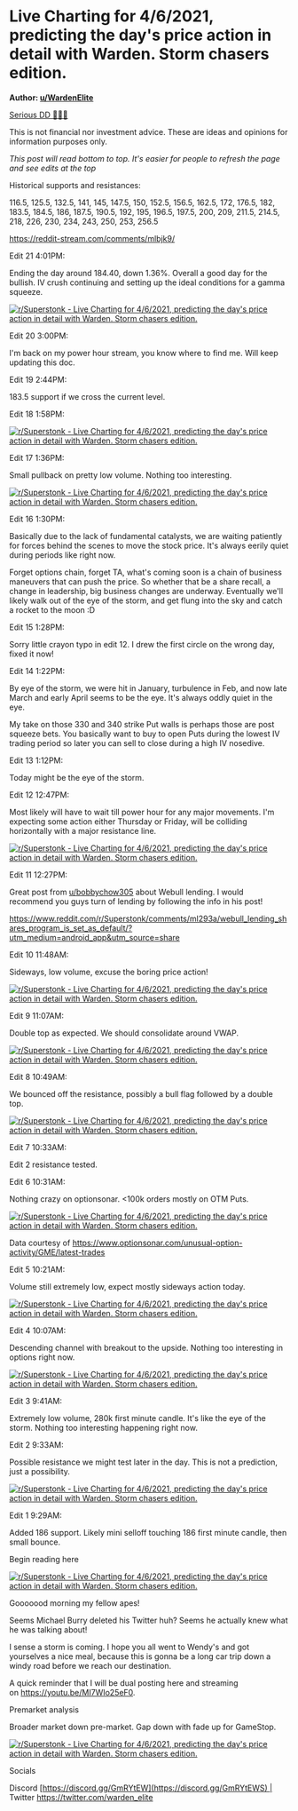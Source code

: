 Live Charting for 4/6/2021, predicting the day's price action in detail with Warden. Storm chasers edition.
===========================================================================================================

**Author: [u/WardenElite](https://www.reddit.com/user/WardenElite/)**

[Serious DD 👨‍🔬🔬](https://www.reddit.com/r/Superstonk/search?q=flair_name%3A%22Serious%20DD%20%F0%9F%91%A8%E2%80%8D%F0%9F%94%AC%F0%9F%94%AC%22&restrict_sr=1)

This is not financial nor investment advice. These are ideas and opinions for information purposes only.

*This post will read bottom to top. It's easier for people to refresh the page and see edits at the top*

Historical supports and resistances:

116.5, 125.5, 132.5, 141, 145, 147.5, 150, 152.5, 156.5, 162.5, 172, 176.5, 182, 183.5, 184.5, 186, 187.5, 190.5, 192, 195, 196.5, 197.5, 200, 209, 211.5, 214.5, 218, 226, 230, 234, 243, 250, 253, 256.5

<https://reddit-stream.com/comments/mlbjk9/>

Edit 21 4:01PM:

Ending the day around 184.40, down 1.36%. Overall a good day for the bullish. IV crush continuing and setting up the ideal conditions for a gamma squeeze.

[![r/Superstonk - Live Charting for 4/6/2021, predicting the day's price action in detail with Warden. Storm chasers edition.](https://preview.redd.it/lpprvk960mr61.png?width=2164&format=png&auto=webp&s=f74e861bb2054e03a84808673b93c157363b9f8e)](https://preview.redd.it/lpprvk960mr61.png?width=2164&format=png&auto=webp&s=f74e861bb2054e03a84808673b93c157363b9f8e)

Edit 20 3:00PM:

I'm back on my power hour stream, you know where to find me. Will keep updating this doc.

Edit 19 2:44PM:

183.5 support if we cross the current level.

Edit 18 1:58PM:

[![r/Superstonk - Live Charting for 4/6/2021, predicting the day's price action in detail with Warden. Storm chasers edition.](https://preview.redd.it/0k0ussk8elr61.png?width=505&format=png&auto=webp&s=0f8685c26c30c4f00aa2d23b66d2e8bb1d54228a)](https://preview.redd.it/0k0ussk8elr61.png?width=505&format=png&auto=webp&s=0f8685c26c30c4f00aa2d23b66d2e8bb1d54228a)

Edit 17 1:36PM:

Small pullback on pretty low volume. Nothing too interesting.

[![r/Superstonk - Live Charting for 4/6/2021, predicting the day's price action in detail with Warden. Storm chasers edition.](https://preview.redd.it/47lq8h96alr61.png?width=2148&format=png&auto=webp&s=a692f648f75d8f8ad1187bb7144b70353f6f4846)](https://preview.redd.it/47lq8h96alr61.png?width=2148&format=png&auto=webp&s=a692f648f75d8f8ad1187bb7144b70353f6f4846)

Edit 16 1:30PM:

Basically due to the lack of fundamental catalysts, we are waiting patiently for forces behind the scenes to move the stock price. It's always eerily quiet during periods like right now.

Forget options chain, forget TA, what's coming soon is a chain of business maneuvers that can push the price. So whether that be a share recall, a change in leadership, big business changes are underway. Eventually we'll likely walk out of the eye of the storm, and get flung into the sky and catch a rocket to the moon :D

Edit 15 1:28PM:

Sorry little crayon typo in edit 12. I drew the first circle on the wrong day, fixed it now!

Edit 14 1:22PM:

By eye of the storm, we were hit in January, turbulence in Feb, and now late March and early April seems to be the eye. It's always oddly quiet in the eye.

My take on those 330 and 340 strike Put walls is perhaps those are post squeeze bets. You basically want to buy to open Puts during the lowest IV trading period so later you can sell to close during a high IV nosedive.

Edit 13 1:12PM:

Today might be the eye of the storm.

Edit 12 12:47PM:

Most likely will have to wait till power hour for any major movements. I'm expecting some action either Thursday or Friday, will be colliding horizontally with a major resistance line.

[![r/Superstonk - Live Charting for 4/6/2021, predicting the day's price action in detail with Warden. Storm chasers edition.](https://preview.redd.it/k2wo790n8lr61.png?width=2137&format=png&auto=webp&s=4128ab1e91599c3c048166f85209c658e8fe03ed)](https://preview.redd.it/k2wo790n8lr61.png?width=2137&format=png&auto=webp&s=4128ab1e91599c3c048166f85209c658e8fe03ed)

Edit 11 12:27PM:

Great post from [u/bobbychow305](https://www.reddit.com/u/bobbychow305/) about Webull lending. I would recommend you guys turn of lending by following the info in his post!

<https://www.reddit.com/r/Superstonk/comments/ml293a/webull_lending_shares_program_is_set_as_default/?utm_medium=android_app&utm_source=share>

Edit 10 11:48AM:

Sideways, low volume, excuse the boring price action!

[![r/Superstonk - Live Charting for 4/6/2021, predicting the day's price action in detail with Warden. Storm chasers edition.](https://preview.redd.it/5s6bvdbwqkr61.png?width=2143&format=png&auto=webp&s=2f9f50f3cb05b421f89de83376b00ed80cbffed0)](https://preview.redd.it/5s6bvdbwqkr61.png?width=2143&format=png&auto=webp&s=2f9f50f3cb05b421f89de83376b00ed80cbffed0)

Edit 9 11:07AM:

Double top as expected. We should consolidate around VWAP.

[![r/Superstonk - Live Charting for 4/6/2021, predicting the day's price action in detail with Warden. Storm chasers edition.](https://preview.redd.it/2o2jemvljkr61.png?width=2138&format=png&auto=webp&s=eb5398457285ebaa197191fbcc8f1547c62de207)](https://preview.redd.it/2o2jemvljkr61.png?width=2138&format=png&auto=webp&s=eb5398457285ebaa197191fbcc8f1547c62de207)

Edit 8 10:49AM:

We bounced off the resistance, possibly a bull flag followed by a double top.

[![r/Superstonk - Live Charting for 4/6/2021, predicting the day's price action in detail with Warden. Storm chasers edition.](https://preview.redd.it/46zq2d4dgkr61.png?width=2141&format=png&auto=webp&s=2413d623a8d71b037660d5434f02f4214127ac52)](https://preview.redd.it/46zq2d4dgkr61.png?width=2141&format=png&auto=webp&s=2413d623a8d71b037660d5434f02f4214127ac52)

Edit 7 10:33AM:

Edit 2 resistance tested.

Edit 6 10:31AM:

Nothing crazy on optionsonar. <100k orders mostly on OTM Puts.

[![r/Superstonk - Live Charting for 4/6/2021, predicting the day's price action in detail with Warden. Storm chasers edition.](https://preview.redd.it/qmd5amv1dkr61.png?width=2483&format=png&auto=webp&s=1f3fad35c51931560fe645b253739f881af5dae5)](https://preview.redd.it/qmd5amv1dkr61.png?width=2483&format=png&auto=webp&s=1f3fad35c51931560fe645b253739f881af5dae5)

Data courtesy of https://www.optionsonar.com/unusual-option-activity/GME/latest-trades

Edit 5 10:21AM:

Volume still extremely low, expect mostly sideways action today.

[![r/Superstonk - Live Charting for 4/6/2021, predicting the day's price action in detail with Warden. Storm chasers edition.](https://preview.redd.it/x3wxu3g9bkr61.png?width=2138&format=png&auto=webp&s=ade46076e29c0a065b5447fc2f4f78aa707555e5)](https://preview.redd.it/x3wxu3g9bkr61.png?width=2138&format=png&auto=webp&s=ade46076e29c0a065b5447fc2f4f78aa707555e5)

Edit 4 10:07AM:

Descending channel with breakout to the upside. Nothing too interesting in options right now.

[![r/Superstonk - Live Charting for 4/6/2021, predicting the day's price action in detail with Warden. Storm chasers edition.](https://preview.redd.it/o2g9zkpr8kr61.png?width=2139&format=png&auto=webp&s=8d0c16ea967bb4099be169c8a29b3b95d96b4d75)](https://preview.redd.it/o2g9zkpr8kr61.png?width=2139&format=png&auto=webp&s=8d0c16ea967bb4099be169c8a29b3b95d96b4d75)

Edit 3 9:41AM:

Extremely low volume, 280k first minute candle. It's like the eye of the storm. Nothing too interesting happening right now.

Edit 2 9:33AM:

Possible resistance we might test later in the day. This is not a prediction, just a possibility.

[![r/Superstonk - Live Charting for 4/6/2021, predicting the day's price action in detail with Warden. Storm chasers edition.](https://preview.redd.it/df5l38tq2kr61.png?width=2126&format=png&auto=webp&s=c5c03e786326ccae0a0e07231318812a945a3d1e)](https://preview.redd.it/df5l38tq2kr61.png?width=2126&format=png&auto=webp&s=c5c03e786326ccae0a0e07231318812a945a3d1e)

Edit 1 9:29AM:

Added 186 support. Likely mini selloff touching 186 first minute candle, then small bounce.

Begin reading here

[![r/Superstonk - Live Charting for 4/6/2021, predicting the day's price action in detail with Warden. Storm chasers edition.](https://preview.redd.it/qo6z5rztzjr61.png?width=1200&format=png&auto=webp&s=bc95223155be0a0b57565e9a0474039a065f5259)](https://preview.redd.it/qo6z5rztzjr61.png?width=1200&format=png&auto=webp&s=bc95223155be0a0b57565e9a0474039a065f5259)

Gooooood morning my fellow apes!

Seems Michael Burry deleted his Twitter huh? Seems he actually knew what he was talking about!

I sense a storm is coming. I hope you all went to Wendy's and got yourselves a nice meal, because this is gonna be a long car trip down a windy road before we reach our destination.

A quick reminder that I will be dual posting here and streaming on <https://youtu.be/MI7WIo25eF0>.

Premarket analysis

Broader market down pre-market. Gap down with fade up for GameStop.

[![r/Superstonk - Live Charting for 4/6/2021, predicting the day's price action in detail with Warden. Storm chasers edition.](https://preview.redd.it/tsmbj55i0kr61.png?width=2144&format=png&auto=webp&s=4d51fcb91d452c89c94664bbcd5676b531e9c7ca)](https://preview.redd.it/tsmbj55i0kr61.png?width=2144&format=png&auto=webp&s=4d51fcb91d452c89c94664bbcd5676b531e9c7ca)

Socials

Discord [https://discord.gg/GmRYtEW](https://discord.gg/GmRYtEWS) | Twitter <https://twitter.com/warden_elite>
